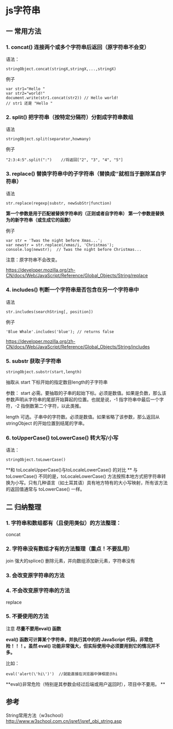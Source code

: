 # js字符串

## 一 常用方法
### 1. concat() 连接两个或多个字符串后返回（原字符串不会变）
语法：


```
stringObject.concat(stringX,stringX,...,stringX)
```

例子


```
var str1="Hello "
var str2="world!"
document.write(str1.concat(str2)) // Hello world!  
// str1 还是 "Hello "
```

### 2. split() 把字符串（按特定分隔符）分割成字符串数组
语法

```
stringObject.split(separator,howmany)
```

例子


```
"2:3:4:5".split(":")	//将返回["2", "3", "4", "5"]
```

### 3. replace()  替换字符串中的子字符串（替换成''就相当于删除某自字符串）

语法

```
str.replace(regexp|substr, newSubStr|function)
```

**第一个参数是用于匹配被替换字符串的（正则或者自字符串）
第一个参数是替换为的新字符串（或生成它的函数）**

例子
```
var str = 'Twas the night before Xmas...';
var newstr = str.replace(/xmas/i, 'Christmas');
console.log(newstr);  // Twas the night before Christmas...
```

注意：原字符串不会改变。

https://developer.mozilla.org/zh-CN/docs/Web/JavaScript/Reference/Global_Objects/String/replace

### 4. includes() 判断一个字符串是否包含在另一个字符串中

语法


```
str.includes(searchString[, position])
```

例子


```
'Blue Whale'.includes('blue'); // returns false
```

https://developer.mozilla.org/zh-CN/docs/Web/JavaScript/Reference/Global_Objects/String/includes

### 5. substr 获取子字符串



```
stringObject.substr(start,length)
```

抽取从 start 下标开始的指定数目length的子字符串

参数：	
start	必需。要抽取的子串的起始下标。必须是数值。如果是负数，那么该参数声明从字符串的尾部开始算起的位置。也就是说，-1 指字符串中最后一个字符，-2 指倒数第二个字符，以此类推。

length	可选。子串中的字符数。必须是数值。如果省略了该参数，那么返回从 stringObject 的开始位置到结尾的字串。

### 6. toUpperCase() toLowerCase() 转大写/小写

语法：



```
stringObject.toLowerCase()
```



**和 toLocaleUpperCase()与toLocaleLowerCase() 的对比 **
与 toLowerCase() 不同的是，toLocaleLowerCase() 方法按照本地方式把字符串转换为小写。只有几种语言（如土耳其语）具有地方特有的大小写映射，所有该方法的返回值通常与 toLowerCase() 一样。


## 二 归纳整理
### 1. 字符串和数组都有（且使用类似）的方法整理：
concat

### 2. 字符串没有数组才有的方法整理（重点！不要乱用）
join
强大的splice() 删除元素，并向数组添加新元素，字符串没有

### 3. 会改变原字符串的方法

### 4. 不会改变原字符串的方法
replace

### 5. 不要使用的方法

注意
**尽量不要用eval() 函数**

**eval() 函数可计算某个字符串，并执行其中的的 JavaScript 代码，非常危险！！！。虽然 eval() 功能非常强大，但实际使用中必须要用到它的情况并不多。**

比如：


```
eval('alert(\'hi\')')  //就能直接在浏览器中弹框提示hi
```

**eval()非常危险（特别是其参数会经过后端或用户返回时），项目中不要用。
**



## 参考
String常用方法（w3school）
http://www.w3school.com.cn/jsref/jsref_obj_string.asp




